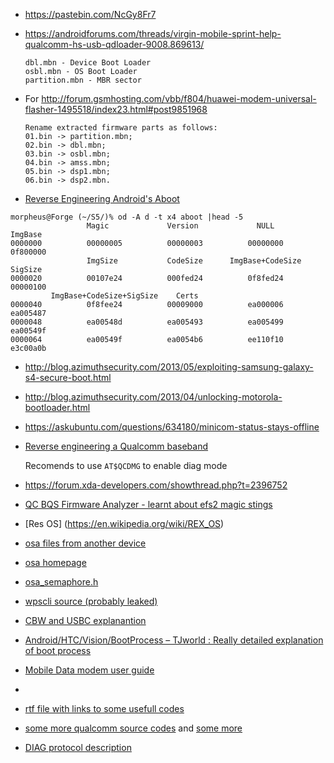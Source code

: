 - https://pastebin.com/NcGy8Fr7
- https://androidforums.com/threads/virgin-mobile-sprint-help-qualcomm-hs-usb-qdloader-9008.869613/

  ```
  dbl.mbn - Device Boot Loader
  osbl.mbn - OS Boot Loader
  partition.mbn - MBR sector
  ```

- For http://forum.gsmhosting.com/vbb/f804/huawei-modem-universal-flasher-1495518/index23.html#post9851968

  ```
  Rename extracted firmware parts as follows:
  01.bin -> partition.mbn;
  02.bin -> dbl.mbn;
  03.bin -> osbl.mbn;
  04.bin -> amss.mbn;
  05.bin -> dsp1.mbn;
  06.bin -> dsp2.mbn.
  ```

- [Reverse Engineering Android's Aboot](http://www.newandroidbook.com/Articles/aboot.html)

```
morpheus@Forge (~/S5/)% od -A d -t x4 aboot |head -5
                 Magic             Version             NULL            ImgBase
0000000          00000005          00000003          00000000          0f800000
                 ImgSize           CodeSize      ImgBase+CodeSize      SigSize
0000020          00107e24          000fed24          0f8fed24          00000100
         ImgBase+CodeSize+SigSize    Certs
0000040          0f8fee24          00009000          ea000006          ea005487
0000048          ea00548d          ea005493          ea005499          ea00549f
0000064          ea00549f          ea0054b6          ee110f10          e3c00a0b
```

- http://blog.azimuthsecurity.com/2013/05/exploiting-samsung-galaxy-s4-secure-boot.html
- http://blog.azimuthsecurity.com/2013/04/unlocking-motorola-bootloader.html
- https://askubuntu.com/questions/634180/minicom-status-stays-offline
- [Reverse engineering a Qualcomm baseband](https://events.ccc.de/congress/2011/Fahrplan/attachments/2022_11-ccc-qcombbdbg.pdf)

  Recomends to use `AT$QCDMG` to enable diag mode
- https://forum.xda-developers.com/showthread.php?t=2396752
- [QC BQS Firmware Analyzer - learnt about efs2 magic stings](http://forum.modopo.com/diskussionen-rund-ums-modding/t-19197-qc-bqs-firmware-analyzer/page44.html#post189000)

- [Res OS] (https://en.wikipedia.org/wiki/REX_OS)
- [osa  files from another device](http://www.pudn.com/Download/item/id/1019687.html)
- [osa homepage](http://wiki.pic24.ru/doku.php/en/osa/ref/introduction/intro#what_is_osa)
- [osa\_semaphore.h](https://github.com/bushuhui/pi-slic/blob/master/Thirdparty/PIL/src/base/osa/osa_semaphore.h)
- [wpscli source (probably leaked)](https://github.com/elenril/VMG1312-B/blob/master/bcmdrivers/broadcom/net/wl/impl10/wps/wpscli/linux/wpscli_wlan.c)
- [CBW and USBC explanantion](https://books.google.co.in/books?id=zSv3BwAAQBAJ&pg=PA357&lpg=PA357&dq=CBW+usbc&source=bl&ots=74N3yJ4wK8&sig=vrZE6pc0CYeD_l2cp1lMuYbIrlQ&hl=en&sa=X&ved=0ahUKEwi0mcT04v_VAhWKPY8KHXRUDn0Q6AEIOjAE#v=onepage&q=CBW%20usbc&f=false)
- [ Android/HTC/Vision/BootProcess – TJworld : Really detailed explanation of boot process](http://tjworld.net/wiki/Android/HTC/Vision/BootProcess)
- [Mobile Data modem user guide](https://electronix.ru/forum/index.php?act=Attach&type=post&id=102723)
- [](https://blogs.gnome.org/dcbw/2010/04/15/mobile-broadband-and-qualcomm-proprietary-protocols/)
- [rtf file with links to some usefull codes](https://saturn.ffzg.hr/rot13/index.cgi/asterisk_gsm.rtf?action=rtf_export;page_selected=asterisk_gsm)
- [some more qualcomm source
  codes](https://github.com/Bigcountry907/HTC_a13_vzw_Kernel/tree/master/vendor/qcom/proprietary)
  and [some more](https://v2.pikacode.com/jsr-d10/qcom_msm8626_adsp_proc/raw/ae282f66e175a6a585b5f9b9daade693b9f736ef/core/api/services/diagpkt.h)
- [DIAG protocol description](https://books.google.co.in/books?id=lky3BgAAQBAJ&pg=PA46&lpg=PA46&dq=qualcomm+diag+mode+dump+memory&source=bl&ots=LOj9plB5jZ&sig=rkEUC-gY782oHae8g6_3DFM3kNI&hl=en&sa=X&ved=0ahUKEwjgj7CzpoLWAhVJvI8KHSyeDGwQ6AEIMzAB#v=onepage&q=qualcomm%20diag%20mode%20dump%20memory&f=false)
